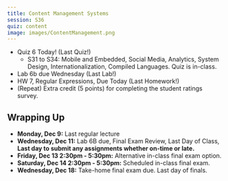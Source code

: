 ```yaml
---
title: Content Management Systems
session: S36
quiz: content
image: images/ContentManagement.png
---
```


* Quiz 6 Today! (Last Quiz!)
    * S31 to S34: Mobile and Embedded, Social Media, Analytics, System Design, Internationalization, Compiled Languages. Quiz is in-class.
* Lab 6b due Wednesday (Last Lab!)
* HW 7, Regular Expressions, Due Today (Last Homework!)
* (Repeat) Extra credit (5 points) for completing the student ratings survey.

## Wrapping Up
* **Monday, Dec 9:** Last regular lecture
* **Wednesday, Dec 11:** Lab 6B due, Final Exam Review, Last Day of Class, **Last day to submit any assignments whether on-time or late.**
* **Friday, Dec 13 2:30pm - 5:30pm:** Alternative in-class final exam option.
* **Saturday, Dec 14 2:30pm - 5:30pm:** Scheduled in-class final exam.
* **Wednesday, Dec 18:** Take-home final exam due. Last day of finals.